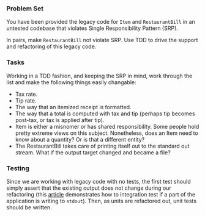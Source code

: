 ### Problem Set

You have been provided the legacy code for `Item` and `RestaurantBill` in an untested codebase that violates Single Responsibility Pattern (SRP).

In pairs, make `RestaurantBill` not violate SRP. Use TDD to drive the support and refactoring of this legacy code.

### Tasks

Working in a TDD fashion, and keeping the SRP in mind, work through the list and make the following things easily changable:

- Tax rate.
- Tip rate.
- The way that an itemized receipt is formatted.
- The way that a total is computed with tax and tip (perhaps tip becomes post-tax, or tax is applied after tip).
- Item is either a misnomer or has shared responsibility. Some people hold pretty extreme views on this subject. Nonetheless, does an Item need to know about a quantity? Or is that a different entity?
- The RestaurantBill takes care of printing itself out to the standard out stream. What if the output target changed and became a file?

### Testing

Since we are working with legacy code with no tests, the first test should simply assert that the existing output does not change during our refactoring (this [article](http://stackoverflow.com/questions/1119385/junit-test-for-system-out-println) demonstrates how to integration test if a part of the application is writing to `stdout`). Then, as units are refactored out, unit tests should be written.